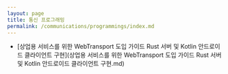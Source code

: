 ```yaml
---
layout: page
title: 통신 프로그래밍
permalink: /communications/programmings/index.md
---
```

- [상업용 서비스를 위한 WebTransport 도입 가이드 Rust 서버 및 Kotlin 안드로이드 클라이언트 구현](상업용 서비스를 위한 WebTransport 도입 가이드 Rust 서버 및 Kotlin 안드로이드 클라이언트 구현.md)

